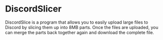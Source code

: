 # DiscordSlicer
DiscordSlice is a program that allows you to easily upload large files to Discord by slicing them up into 8MB parts. Once the files are uploaded, you can merge the parts back together again and download the complete file.
